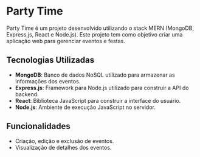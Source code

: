 # Party Time

Party Time é um projeto desenvolvido utilizando o stack MERN (MongoDB, Express.js, React e Node.js). Este projeto tem como objetivo criar uma aplicação web para gerenciar eventos e festas.

## Tecnologias Utilizadas

- **MongoDB**: Banco de dados NoSQL utilizado para armazenar as informações dos eventos.
- **Express.js**: Framework para Node.js utilizado para construir a API do backend.
- **React**: Biblioteca JavaScript para construir a interface do usuário.
- **Node.js**: Ambiente de execução JavaScript no servidor.

## Funcionalidades

- Criação, edição e exclusão de eventos.
- Visualização de detalhes dos eventos.